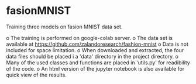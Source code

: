 # fasionMNIST
Training three models on fasion MNIST data set.

o The training is performed on google-colab server. 
o The data set is available at https://github.com/zalandoresearch/fashion-mnist
o Data is not included for space limitation.
o When downloaded and extracted, the four data files should be placed i a 'data' directory in the project directory.
o Many of the used classes and functions are placed in 'utils.py' for readibility of the code.
o An html version of the jupyter notebook is also available for quick view of the results.
